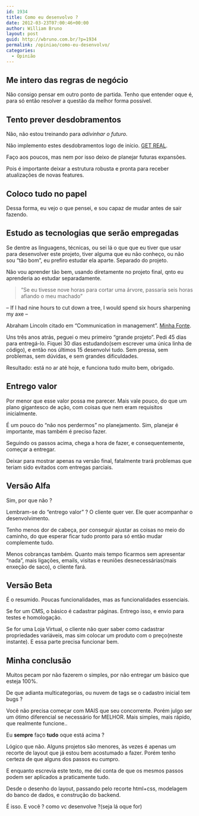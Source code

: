 ```yaml
---
id: 1934
title: Como eu desenvolvo ?
date: 2012-03-23T07:00:46+00:00
author: William Bruno
layout: post
guid: http://wbruno.com.br/?p=1934
permalink: /opiniao/como-eu-desenvolvo/
categories:
  - Opinião
---
```

## Me intero das regras de negócio

Não consigo pensar em outro ponto de partida. Tenho que entender oque é, para só então resolver a questão da melhor forma possível.
  
<!--more-->

## Tento prever desdobramentos

Não, não estou treinando para _adivinhar o futuro_.
  
Não implemento estes desdobramentos logo de início. <a href="http://gettingreal.37signals.com/GR_por.php" target="_blank">GET REAL</a>.

Faço aos poucos, mas nem por isso deixo de planejar futuras expansões.
  
Pois é importante deixar a estrutura robusta e pronta para receber atualizações de novas features.

## Coloco tudo no papel

Dessa forma, eu vejo o que pensei, e sou capaz de mudar antes de sair fazendo.

## Estudo as tecnologias que serão empregadas

Se dentre as linguagens, técnicas, ou sei lá o que que eu tiver que usar para desenvolver este projeto, tiver alguma que eu não conheço, ou não sou &#8220;tão bom&#8221;, eu prefiro estudar ela aparte. Separado do projeto.
  
Não vou aprender tão bem, usando diretamente no projeto final, qnto eu aprenderia ao estudar separadamente.

> &#8220;Se eu tivesse nove horas para cortar uma árvore, passaria seis horas afiando o meu machado&#8221;

&#8211; If I had nine hours to cut down a tree, I would spend six hours sharpening my axe &#8211;
  
Abraham Lincoln citado em &#8220;Communication in management‎&#8221;. <a href="http://pt.wikiquote.org/wiki/%C3%81rvore" target="_blank">Minha Fonte</a>.

Uns três anos atrás, peguei o meu primeiro &#8220;grande projeto&#8221;. Pedi 45 dias para entregá-lo. Fiquei 30 dias estudando(sem escrever uma única linha de código), e então nos últimos 15 desenvolvi tudo. Sem pressa, sem problemas, sem dúvidas, e sem grandes dificuldades.
  
Resultado: está no ar até hoje, e funciona tudo muito bem, obrigado.

## Entrego valor

Por menor que esse valor possa me parecer. Mais vale pouco, do que um plano gigantesco de ação, com coisas que nem eram requisitos inicialmente.
  
É um pouco do &#8220;não nos perdermos&#8221; no planejamento. Sim, planejar é importante, mas também é preciso fazer.

Seguindo os passos acima, chega a hora de fazer, e consequentemente, começar a entregar.
  
Deixar para mostrar apenas na versão final, fatalmente trará problemas que teriam sido evitados com entregas parciais.

## Versão Alfa

Sim, por que não ?
  
Lembram-se do &#8220;entrego valor&#8221; ? O cliente quer ver. Ele quer acompanhar o desenvolvimento.

Tenho menos dor de cabeça, por conseguir ajustar as coisas no meio do caminho, do que esperar ficar tudo pronto para só então mudar complemente tudo.

Menos cobranças também. Quanto mais tempo ficarmos sem apresentar &#8220;nada&#8221;, mais ligações, emails, visitas e reuniões desnecessárias(mais enxeção de saco), o cliente fará.

## Versão Beta

É o resumido. Poucas funcionalidades, mas as funcionalidades essenciais.

Se for um CMS, o básico é cadastrar páginas. Entrego isso, e envio para testes e homologação.
  
Se for uma Loja Virtual, o cliente não quer saber como cadastrar propriedades variáveis, mas sim colocar um produto com o preço(neste instante). E essa parte precisa funcionar bem.

## Minha conclusão

Muitos pecam por não fazerem o simples, por não entregar um básico que esteja 100%.
  
De que adianta multicategorias, ou nuvem de tags se o cadastro inicial tem bugs ?

Você não precisa começar com MAIS que seu concorrente. Porém julgo ser um ótimo diferencial se necessário for MELHOR. Mais simples, mais rápido, que realmente funcione..

Eu **sempre** faço **tudo** oque está acima ?
  
Lógico que não. Alguns projetos são menores, às vezes é apenas um recorte de layout que já estou bem acostumado a fazer. Porém tenho certeza de que alguns dos passos eu cumpro. 

E enquanto escrevia este texto, me dei conta de que os mesmos passos podem ser aplicados a praticamente tudo.
  
Desde o desenho do layout, passando pelo recorte html+css, modelagem do banco de dados, e construção do backend.

É isso. E você ? como vc desenvolve ?(seja lá oque for)